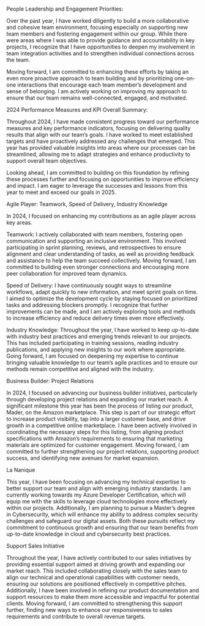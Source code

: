People Leadership and Engagement Priorities:

Over the past year, I have worked diligently to build a more collaborative and cohesive team environment, focusing especially on supporting new team members and fostering engagement within our group. While there were areas where I was able to provide guidance and accountability in key projects, I recognize that I have opportunities to deepen my involvement in team integration activities and to strengthen individual connections across the team.

Moving forward, I am committed to enhancing these efforts by taking an even more proactive approach to team building and by prioritizing one-on-one interactions that encourage each team member’s development and sense of belonging. I am actively working on improving my approach to ensure that our team remains well-connected, engaged, and motivated.

2024 Performance Measures and KPI Overall Summary:

Throughout 2024, I have made consistent progress toward our performance measures and key performance indicators, focusing on delivering quality results that align with our team’s goals. I have worked to meet established targets and have proactively addressed any challenges that emerged. This year has provided valuable insights into areas where our processes can be streamlined, allowing me to adapt strategies and enhance productivity to support overall team objectives.

Looking ahead, I am committed to building on this foundation by refining these processes further and focusing on opportunities to improve efficiency and impact. I am eager to leverage the successes and lessons from this year to meet and exceed our goals in 2025.


Agile Player: Teamwork, Speed of Delivery, Industry Knowledge

In 2024, I focused on enhancing my contributions as an agile player across key areas.

Teamwork: I actively collaborated with team members, fostering open communication and supporting an inclusive environment. This involved participating in sprint planning, reviews, and retrospectives to ensure alignment and clear understanding of tasks, as well as providing feedback and assistance to help the team succeed collectively. Moving forward, I am committed to building even stronger connections and encouraging more peer collaboration for improved team dynamics.

Speed of Delivery: I have continuously sought ways to streamline workflows, adapt quickly to new information, and meet sprint goals on time. I aimed to optimize the development cycle by staying focused on prioritized tasks and addressing blockers promptly. I recognize that further improvements can be made, and I am actively exploring tools and methods to increase efficiency and reduce delivery times even more effectively.

Industry Knowledge: Throughout the year, I have worked to keep up-to-date with industry best practices and emerging trends relevant to our projects. This has included participating in training sessions, reading industry publications, and applying new insights to our work where appropriate. Going forward, I am focused on deepening my expertise to continue bringing valuable knowledge to our team’s agile practices and to ensure our methods remain competitive and aligned with the industry.

Business Builder: Project Relations

In 2024, I focused on advancing our business builder initiatives, particularly through developing project relations and expanding our market reach. A significant milestone this year has been the process of listing our product, Mader, on the Amazon marketplace. This step is part of our strategic effort to increase product visibility, tap into a larger customer base, and drive growth in a competitive online marketplace. I have been actively involved in coordinating the necessary steps for this listing, from aligning product specifications with Amazon’s requirements to ensuring that marketing materials are optimized for customer engagement. Moving forward, I am committed to further strengthening our project relations, supporting product success, and identifying new avenues for market expansion.


La Nanique

This year, I have been focusing on advancing my technical expertise to better support our team and align with emerging industry standards. I am currently working towards my Azure Developer Certification, which will equip me with the skills to leverage cloud technologies more effectively within our projects. Additionally, I am planning to pursue a Master’s degree in Cybersecurity, which will enhance my ability to address complex security challenges and safeguard our digital assets. Both these pursuits reflect my commitment to continuous growth and ensuring that our team benefits from up-to-date knowledge in cloud and cybersecurity best practices.

Support Sales Initiative

Throughout the year, I have actively contributed to our sales initiatives by providing essential support aimed at driving growth and expanding our market reach. This included collaborating closely with the sales team to align our technical and operational capabilities with customer needs, ensuring our solutions are positioned effectively in competitive pitches. Additionally, I have been involved in refining our product documentation and support resources to make them more accessible and impactful for potential clients. Moving forward, I am committed to strengthening this support further, finding new ways to enhance our responsiveness to sales requirements and contribute to overall revenue targets.
